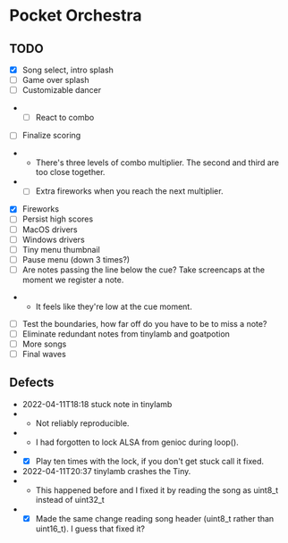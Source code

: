 # Pocket Orchestra

## TODO

- [x] Song select, intro splash
- [ ] Game over splash
- [ ] Customizable dancer
- - [ ] React to combo
- [ ] Finalize scoring
- - There's three levels of combo multiplier. The second and third are too close together.
- - [ ] Extra fireworks when you reach the next multiplier.
- [x] Fireworks
- [ ] Persist high scores
- [ ] MacOS drivers
- [ ] Windows drivers
- [ ] Tiny menu thumbnail
- [ ] Pause menu (down 3 times?)
- [ ] Are notes passing the line below the cue? Take screencaps at the moment we register a note.
- - It feels like they're low at the cue moment.
- [ ] Test the boundaries, how far off do you have to be to miss a note?
- [ ] Eliminate redundant notes from tinylamb and goatpotion
- [ ] More songs
- [ ] Final waves

## Defects

- 2022-04-11T18:18 stuck note in tinylamb
- - Not reliably reproducible.
- - I had forgotten to lock ALSA from genioc during loop().
- - [x] Play ten times with the lock, if you don't get stuck call it fixed.

- 2022-04-11T20:37 tinylamb crashes the Tiny.
- - This happened before and I fixed it by reading the song as uint8_t instead of uint32_t
- - [x] Made the same change reading song header (uint8_t rather than uint16_t). I guess that fixed it?
